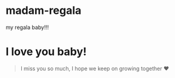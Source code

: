 # madam-regala
my regala baby!!!

# **I love you baby!**
> I miss you so much,
I hope we keep on growing together ❤️
